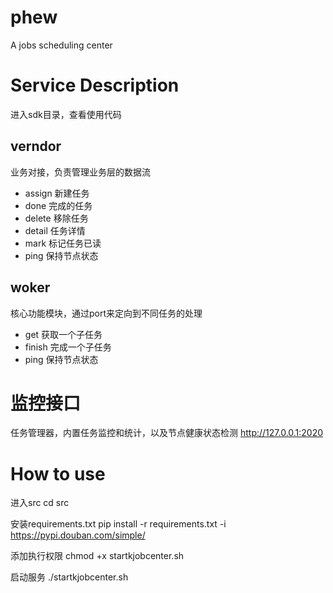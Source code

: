 # phew
A jobs scheduling center

# Service Description
进入sdk目录，查看使用代码

## verndor
业务对接，负责管理业务层的数据流

 - assign		新建任务
 - done			完成的任务
 - delete		移除任务	
 - detail		任务详情
 - mark			标记任务已读
 - ping			保持节点状态
 

## woker
核心功能模块，通过port来定向到不同任务的处理
 - get			获取一个子任务
 - finish		完成一个子任务
 - ping			保持节点状态
  
# 监控接口
任务管理器，内置任务监控和统计，以及节点健康状态检测
http://127.0.0.1:2020

# How to use
进入src
cd src

安装requirements.txt
pip install -r requirements.txt -i https://pypi.douban.com/simple/

添加执行权限
chmod +x startkjobcenter.sh

启动服务
./startkjobcenter.sh

